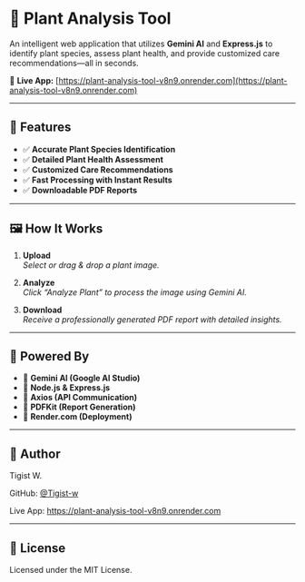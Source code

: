 # 🌿 Plant Analysis Tool

An intelligent web application that utilizes **Gemini AI** and **Express.js** to identify plant species, assess plant health, and provide customized care recommendations—all in seconds.

🔗 **Live App:** [https://plant-analysis-tool-v8n9.onrender.com](https://plant-analysis-tool-v8n9.onrender.com)

---

## 🚀 Features

- ✅ **Accurate Plant Species Identification**  
- ✅ **Detailed Plant Health Assessment**  
- ✅ **Customized Care Recommendations**  
- ✅ **Fast Processing with Instant Results**  
- ✅ **Downloadable PDF Reports**

---

## 🖼️ How It Works

1. **Upload**  
   _Select or drag & drop a plant image._

2. **Analyze**  
   _Click “Analyze Plant” to process the image using Gemini AI._

3. **Download**  
   _Receive a professionally generated PDF report with detailed insights._

---

## 🧠 Powered By

- 🔹 **Gemini AI (Google AI Studio)**  
- 🔹 **Node.js & Express.js**  
- 🔹 **Axios (API Communication)**  
- 🔹 **PDFKit (Report Generation)**  
- 🔹 **Render.com (Deployment)**

---

## 👤 Author
Tigist W.

GitHub: [@Tigist-w](https://github.com/Tigist-w)

Live App: https://plant-analysis-tool-v8n9.onrender.com

 ---
 
## 📄 License

Licensed under the MIT License.





